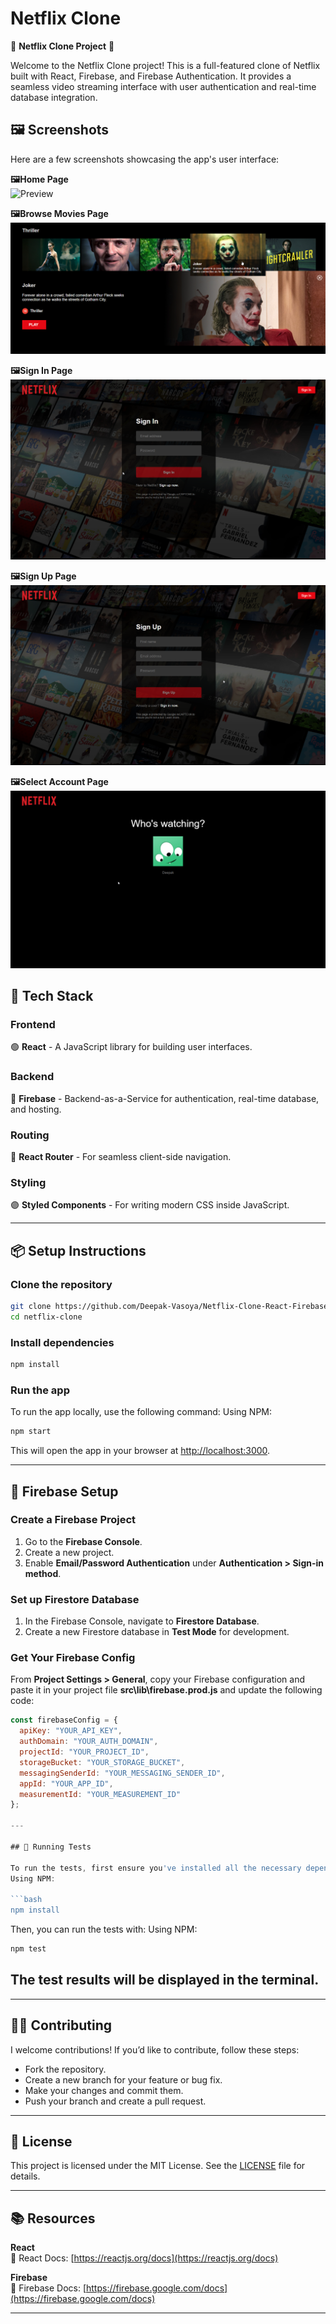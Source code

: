 
# Netflix Clone
🌟 **Netflix Clone Project** 🌟

Welcome to the Netflix Clone project! This is a full-featured clone of Netflix built with React, Firebase, and Firebase Authentication. It provides a seamless video streaming interface with user authentication and real-time database integration.

## 🖼 Screenshots
Here are a few screenshots showcasing the app's user interface:

**🖼Home Page**  
![Preview](netflix-preview.png?raw=true)

**🖼Browse Movies Page**  
![Preview](netflix-drillmovie-preview.png?raw=true)

**🖼Sign In Page**  
![Preview](netflix-signin-preview.png?raw=true)

**🖼Sign Up Page**  
![Preview](netflix-signup-preview.png?raw=true)

**🖼Select Account Page**  
![Preview](netflix-accounts-preview.png?raw=true)



## 🚀 Tech Stack

### Frontend  
🟢 **React** - A JavaScript library for building user interfaces.

### Backend  
🔴 **Firebase** - Backend-as-a-Service for authentication, real-time database, and hosting.

### Routing  
🔵 **React Router** - For seamless client-side navigation.

### Styling  
🟣 **Styled Components** - For writing modern CSS inside JavaScript.

---

## 📦 Setup Instructions

### Clone the repository
```bash
git clone https://github.com/Deepak-Vasoya/Netflix-Clone-React-Firebase
cd netflix-clone
```

### Install dependencies
```bash
npm install
```

### Run the app
To run the app locally, use the following command:
Using NPM:
```bash
npm start
```
This will open the app in your browser at [http://localhost:3000](http://localhost:3000).

---

## 🔧 Firebase Setup

### Create a Firebase Project

1. Go to the **Firebase Console**.
2. Create a new project.
3. Enable **Email/Password Authentication** under **Authentication > Sign-in method**.

### Set up Firestore Database

1. In the Firebase Console, navigate to **Firestore Database**.
2. Create a new Firestore database in **Test Mode** for development.

### Get Your Firebase Config

From **Project Settings > General**, copy your Firebase configuration and paste it in your project file **src\lib\firebase.prod.js** and update the following code:

```javascript
const firebaseConfig = {
  apiKey: "YOUR_API_KEY",
  authDomain: "YOUR_AUTH_DOMAIN",
  projectId: "YOUR_PROJECT_ID",
  storageBucket: "YOUR_STORAGE_BUCKET",
  messagingSenderId: "YOUR_MESSAGING_SENDER_ID",
  appId: "YOUR_APP_ID",
  measurementId: "YOUR_MEASUREMENT_ID"
};

---

## 🧪 Running Tests

To run the tests, first ensure you've installed all the necessary dependencies:
Using NPM:

```bash
npm install
```

Then, you can run the tests with:
Using NPM:
```bash
npm test
```

The test results will be displayed in the terminal.
---


---

## 👨‍💻 Contributing

I welcome contributions! If you’d like to contribute, follow these steps:
- Fork the repository.
- Create a new branch for your feature or bug fix.
- Make your changes and commit them.
- Push your branch and create a pull request.

---

## 📝 License

This project is licensed under the MIT License. See the [LICENSE](LICENSE.txt) file for details.

---

## 📚 Resources

**React**  
📘 React Docs: [https://reactjs.org/docs](https://reactjs.org/docs)

**Firebase**  
📘 Firebase Docs: [https://firebase.google.com/docs](https://firebase.google.com/docs)

---

